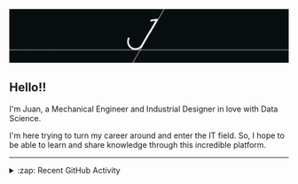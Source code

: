 <img src="https://github.com/wanaguirre/wanaguirre/blob/main/1_gif.gif">

## Hello!!

I'm Juan, a Mechanical Engineer and Industrial Designer in love with Data Science. 

I'm here trying to turn my career around and enter the IT field. So, I hope to be able to learn and share knowledge through this incredible platform.

---

<details>
  <summary>:zap: Recent GitHub Activity</summary>
  
<!--START_SECTION:activity-->

<!--END_SECTION:activity-->

---
  
### Skills
* 🐍 Python
* 🐘 SQL 
* :registered: R
